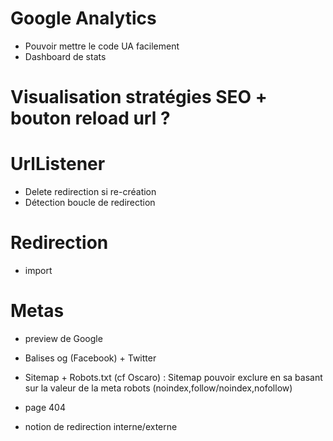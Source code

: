 # Google Analytics
- Pouvoir mettre le code UA facilement
- Dashboard de stats

# Visualisation stratégies SEO + bouton reload url ?

# UrlListener
- Delete redirection si re-création
- Détection boucle de redirection

# Redirection
- import

# Metas
- preview de Google
- Balises og (Facebook) + Twitter

- Sitemap + Robots.txt (cf Oscaro) : Sitemap pouvoir exclure en sa basant sur la valeur de la meta robots (noindex,follow/noindex,nofollow)

- page 404

- notion de redirection interne/externe
